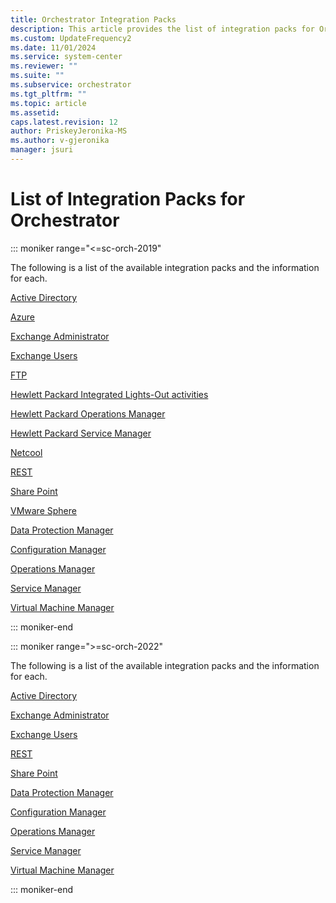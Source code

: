 ```yaml
---
title: Orchestrator Integration Packs
description: This article provides the list of integration packs for Orchestrator.
ms.custom: UpdateFrequency2
ms.date: 11/01/2024
ms.service: system-center
ms.reviewer: ""
ms.suite: ""
ms.subservice: orchestrator
ms.tgt_pltfrm: ""
ms.topic: article
ms.assetid:
caps.latest.revision: 12
author: PriskeyJeronika-MS
ms.author: v-gjeronika
manager: jsuri
---
```

# List of Integration Packs for Orchestrator

::: moniker range="<=sc-orch-2019"

The following is a list of the available integration packs and the information for each.  

 [Active Directory](active-directory-integration-pack.md)  

 [Azure](windows-azure-integration-pack.md)  

 [Exchange Administrator](exchange-admin-integration-pack.md)  

 [Exchange Users](exchange-users-integration-pack.md)  

 [FTP](ftp-integration-pack.md)  

 [Hewlett Packard Integrated Lights-Out activities](hp-ilo-and-oa-integration-pack.md)  

 [Hewlett Packard Operations Manager](hp-operations-manager-integration-pack.md)  

 [Hewlett Packard Service Manager](hp-service-manager-integration-pack.md)  

 [Netcool](tivoli-netcool-omnibus-integration-pack.md)  

 [REST](representational-state-transfer-rest-integration-pack.md)  

 [Share Point](integration-pack-for-microsoft-sharepoint.md)

 [VMware Sphere](vsphere-integration-pack.md)  

 [Data Protection Manager](integration-pack-for-data-protection-manager.md)  

 [Configuration Manager](configuration-manager-integration-pack.md)  

 [Operations Manager](integration-pack-for-operations-manager.md)  

 [Service Manager](integration-pack-for-service-manager.md)  

 [Virtual Machine Manager](integration-pack-for-virtual-machine-manager.md)  

::: moniker-end

::: moniker range=">=sc-orch-2022"

The following is a list of the available integration packs and the information for each.  

 [Active Directory](active-directory-integration-pack.md)

 [Exchange Administrator](exchange-admin-integration-pack.md)  

 [Exchange Users](exchange-users-integration-pack.md)

 [REST](representational-state-transfer-rest-integration-pack.md)  

 [Share Point](integration-pack-for-microsoft-sharepoint.md)

 [Data Protection Manager](integration-pack-for-data-protection-manager.md)  

 [Configuration Manager](configuration-manager-integration-pack.md)  

 [Operations Manager](integration-pack-for-operations-manager.md)  

 [Service Manager](integration-pack-for-service-manager.md)  

 [Virtual Machine Manager](integration-pack-for-virtual-machine-manager.md)  

::: moniker-end
